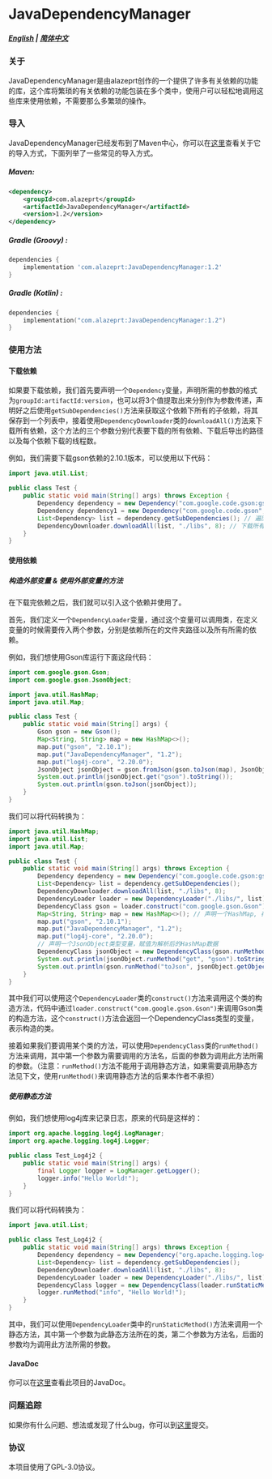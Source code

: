 # JavaDependencyManager
##### [English](./README.md) | [简体中文](./README_zh.md)

### 关于

JavaDependencyManager是由alazeprt创作的一个提供了许多有关依赖的功能的库，这个库将繁琐的有关依赖的功能包装在多个类中，使用户可以轻松地调用这些库来使用依赖，不需要那么多繁琐的操作。

### 导入

JavaDependencyManager已经发布到了Maven中心，你可以在[这里](https://mvnrepository.com/artifact/com.alazeprt/JavaDependencyManager)查看关于它的导入方式，下面列举了一些常见的导入方式。

##### Maven:
```xml
<dependency>
    <groupId>com.alazeprt</groupId>
    <artifactId>JavaDependencyManager</artifactId>
    <version>1.2</version>
</dependency>
```

##### Gradle (Groovy) :
```groovy
dependencies {
    implementation 'com.alazeprt:JavaDependencyManager:1.2'
}
```

##### Gradle (Kotlin) :
```kotlin
dependencies {
    implementation("com.alazeprt:JavaDependencyManager:1.2")
}
```

### 使用方法

#### 下载依赖

如果要下载依赖，我们首先要声明一个`Dependency`变量，声明所需的参数的格式为`groupId:artifactId:version`，也可以将3个值提取出来分别作为参数传递，声明好之后使用`getSubDependencies()`方法来获取这个依赖下所有的子依赖，将其保存到一个列表中，接着使用`DependencyDownloader`类的`downloadAll()`方法来下载所有依赖，这个方法的三个参数分别代表要下载的所有依赖、下载后导出的路径以及每个依赖下载的线程数。

例如，我们需要下载gson依赖的2.10.1版本，可以使用以下代码：

```java
import java.util.List;

public class Test {
    public static void main(String[] args) throws Exception {
        Dependency dependency = new Dependency("com.google.code.gson:gson:2.10.1"); // 最快捷的定义方式
        Dependency dependency1 = new Dependency("com.google.code.gson", "gson", "2.10.1"); // 这样也可以
        List<Dependency> list = dependency.getSubDependencies(); // 遍历所有此依赖项的子依赖
        DependencyDownloader.downloadAll(list, "./libs", 8); // 下载所有依赖到./libs文件夹, 每个依赖使用8线程下载
    }
}
```

#### 使用依赖

##### 构造外部变量 & 使用外部变量的方法

在下载完依赖之后，我们就可以引入这个依赖并使用了。

首先，我们定义一个`DependencyLoader`变量，通过这个变量可以调用类，在定义变量的时候需要传入两个参数，分别是依赖所在的文件夹路径以及所有所需的依赖。

例如，我们想使用Gson库运行下面这段代码：

```java
import com.google.gson.Gson;
import com.google.gson.JsonObject;

import java.util.HashMap;
import java.util.Map;

public class Test {
    public static void main(String[] args) {
        Gson gson = new Gson();
        Map<String, String> map = new HashMap<>();
        map.put("gson", "2.10.1");
        map.put("JavaDependencyManager", "1.2");
        map.put("log4j-core", "2.20.0");
        JsonObject jsonObject = gson.fromJson(gson.toJson(map), JsonObject.class);
        System.out.println(jsonObject.get("gson").toString());
        System.out.println(gson.toJson(jsonObject));
    }
}
```

我们可以将代码转换为：

```java
import java.util.HashMap;
import java.util.List;
import java.util.Map;

public class Test {
    public static void main(String[] args) throws Exception {
        Dependency dependency = new Dependency("com.google.code.gson:gson:2.10.1");
        List<Dependency> list = dependency.getSubDependencies();
        DependencyDownloader.downloadAll(list, "./libs", 8);
        DependencyLoader loader = new DependencyLoader("./libs/", list); // 加载libs文件夹中的所有依赖
        DependencyClass gson = loader.construct("com.google.gson.Gson"); // 声明一个Gson类型变量
        Map<String, String> map = new HashMap<>(); // 声明一个HashMap, 存Json数据
        map.put("gson", "2.10.1");
        map.put("JavaDependencyManager", "1.2");
        map.put("log4j-core", "2.20.0");
        // 声明一个JsonObject类型变量，赋值为解析后的HashMap数据
        DependencyClass jsonObject = new DependencyClass(gson.runMethod("fromJson", gson.runMethod("toJson", map), loader.getLocalClass("com.google.gson.JsonObject")));
        System.out.println(jsonObject.runMethod("get", "gson").toString()); // 调用方法
        System.out.println(gson.runMethod("toJson", jsonObject.getObject()).toString()); // 同上
    }
}
```

其中我们可以使用这个`DependencyLoader`类的`construct()`方法来调用这个类的构造方法，代码中通过`loader.construct("com.google.gson.Gson")`来调用Gson类的构造方法，这个`construct()`方法会返回一个DependencyClass类型的变量，表示构造的类。

接着如果我们要调用某个类的方法，可以使用`DependencyClass`类的`runMethod()`方法来调用，其中第一个参数为需要调用的方法名，后面的参数为调用此方法所需的参数。（注意：`runMethod()`方法不能用于调用静态方法，如果需要调用静态方法见下文，使用`runMethod()`来调用静态方法的后果本作者不承担）

##### 使用静态方法

例如，我们想使用log4j库来记录日志，原来的代码是这样的：

```java
import org.apache.logging.log4j.LogManager;
import org.apache.logging.log4j.Logger;

public class Test_Log4j2 {
    public static void main(String[] args) {
        final Logger logger = LogManager.getLogger();
        logger.info("Hello World!");
    }
}
```

我们可以将代码转换为：

```java
import java.util.List;

public class Test_Log4j2 {
    public static void main(String[] args) throws Exception {
        Dependency dependency = new Dependency("org.apache.logging.log4j:log4j-core:2.20.0");
        List<Dependency> list = dependency.getSubDependencies();
        DependencyDownloader.downloadAll(list, "./libs", 8);
        DependencyLoader loader = new DependencyLoader("./libs/", list); // 加载libs文件夹中的所有依赖
        DependencyClass logger = new DependencyClass(loader.runStaticMethod("org.apache.logging.log4j.LogManager", "getLogger", Test.class));
        logger.runMethod("info", "Hello World!");
    }
}
```

其中，我们可以使用`DependencyLoader`类中的`runStaticMethod()`方法来调用一个静态方法，其中第一个参数为此静态方法所在的类，第二个参数为方法名，后面的参数均为调用此方法所需的参数。

#### JavaDoc

你可以在[这里](https://docs.alazeprt.com/)查看此项目的JavaDoc。

### 问题追踪

如果你有什么问题、想法或发现了什么bug，你可以到[这里](https://github.com/alazeprt/JavaDependencyManager/issues)提交。

### 协议

本项目使用了GPL-3.0协议。